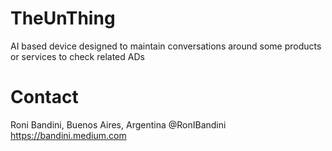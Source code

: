 # TheUnThing

AI based device designed to maintain conversations around some products or services to check related ADs

# Contact

Roni Bandini, Buenos Aires, Argentina
@RonIBandini
https://bandini.medium.com
